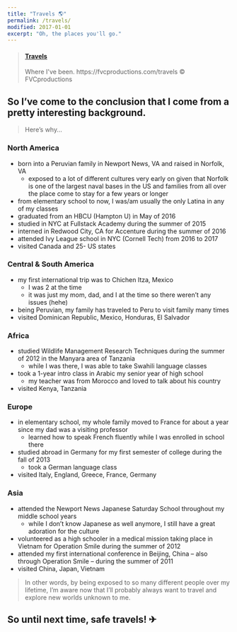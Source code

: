 ```yaml
---
title: "Travels 🌎️"
permalink: /travels/
modified: 2017-01-01
excerpt: "Oh, the places you'll go."
---
```


<blockquote class="embedly-card"><h4><a href="https://www.google.com/maps/d/u/0/embed?mid=11xSbsfkr_6UXjic4znLDZSObW_M">Travels</a></h4><p>Where I've been. https://fvcproductions.com/travels © FVCproductions</p></blockquote>

## So I’ve come to the conclusion that I come from a pretty interesting background.

> Here’s why…

### North America

- born into a Peruvian family in Newport News, VA and raised in Norfolk, VA
    - exposed to a lot of different cultures very early on given that Norfolk is one of the largest naval bases in the US and families from all over the place come to stay for a few years or longer
- from elementary school to now, I was/am usually the only Latina in any of my classes
- graduated from an HBCU (Hampton U) in May of 2016
- studied in NYC at Fullstack Academy during the summer of 2015
- interned in Redwood City, CA for Accenture during the summer of 2016
- attended Ivy League school in NYC (Cornell Tech) from 2016 to 2017
- visited Canada and 25- US states

### Central & South America

- my first international trip was to Chichen Itza, Mexico
    - I was 2 at the time
    - it was just my mom, dad, and I at the time so there weren’t any issues (hehe)
- being Peruvian, my family has traveled to Peru to visit family many times
- visited Dominican Republic, Mexico, Honduras, El Salvador

### Africa

- studied Wildlife Management Research Techniques during the summer of 2012 in the Manyara area of Tanzania
    - while I was there, I was able to take Swahili language classes
- took a 1-year intro class in Arabic my senior year of high school
    - my teacher was from Morocco and loved to talk about his country
- visited Kenya, Tanzania

### Europe

- in elementary school, my whole family moved to France for about a year since my dad was a visiting professor
    - learned how to speak French fluently while I was enrolled in school there
- studied abroad in Germany for my first semester of college during the fall of 2013
    - took a German language class
- visited Italy, England, Greece, France, Germany

### Asia

- attended the Newport News Japanese Saturday School throughout my middle school years
    - while I don’t know Japanese as well anymore, I still have a great adoration for the culture
- volunteered as a high schooler in a medical mission taking place in Vietnam for Operation Smile during the summer of 2012
- attended my first international conference in Beijing, China – also through Operation Smile – during the summer of 2011
- visited China, Japan, Vietnam

> In other words, by being exposed to so many different people over my lifetime, I’m aware now that I’ll probably always want to travel and explore new worlds unknown to me.

## So until next time, safe travels! ✈